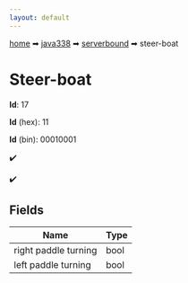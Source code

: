 ```yaml
---
layout: default
---
```


[home](/) ➡ [java338](/protocol/java338) ➡ [serverbound](/protocol/java338/serverbound) ➡ steer-boat

# Steer-boat

**Id**: 17

**Id** (hex): 11

**Id** (bin): 00010001

✔️

✔️

## Fields

Name | Type
---|---
right paddle turning | bool
left paddle turning | bool

